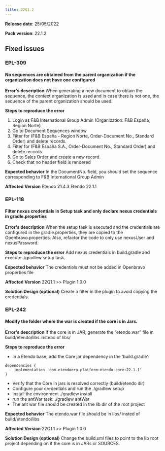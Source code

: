 ```yaml
---
title: 22Q1.2
---
```

**Release date**: 25/05/2022

**Pack version**: 22.1.2


## Fixed issues

### EPL-309
#### No sequences are obtained from the parent organization if the organization does not have one configured

**Error's description**
When generating a new document to obtain the sequence, the context organization is used and in case there is not one, the sequence of the parent organization should be used.

**Steps to reproduce the error**
1. Login as F&B International Group Admin (Organization: F&B España, Region Norte)
2. Go to Document Sequences window
3. Filter for (F&B España - Region Norte, Order-Document No., Standard Order) and delete records.
4. Filter for (F&B España S.A., Order-Document No., Standard Order) and delete records.
5. Go to Sales Order and create a new record.
6. Check that no header field is rendered

**Expected behavior**
In the DocumentNo. field, you should set the sequence corresponding to F&B International Group Admin

**Affected Version**
Etendo 21.4.3
Etendo 22.1.1

### EPL-118
#### Filter nexus credentials in Setup task and only declare nexus credentials in gradle.properties

**Error's description**
When the setup task is executed and the credentials are configured in the gradle.properties, they are copied to the Openbravo.properties.
Also, refactor the code to only use nexusUser and nexusPassword.

**Steps to reproduce the error**
Add nexus credentials in build.gradle  and execute ./gradlew setup task.

**Expected behavior**
The credentials must not  be added  in Openbravo properties file

**Affected Version**
22Q1.1  >> Plugin 1.0.0

**Solution Design (optional)**
Create a filter in the plugin to avoid copying the credentials.

### EPL-242
#### Modify the folder where the war is created if the core is in Jars.

**Error's description**
 If the core is in JAR, generate the “etendo.war” file in build/etendo/libs instead of  libs/

**Steps to reproduce the error**
- In a Etendo base, add the Core jar dependency in the ‘build.gradle': 

```
dependencies {
    implementation 'com.etendoerp.platform:etendo-core:22.1.1'
}
```

- Verify that the Core in jars is resolved correctly (build/etendo dir)
- Configure your credentials and run the ./gradlew setup
- Install the environment ./gradlew install
- run the antWar task: ./gradlew antWar
- The ant war file should be created in the lib dir of the root project

**Expected behavior**
The etendo.war file should be in libs/ insted of build/etendo/libs 

**Affected Version**
22Q1.1 >> Plugin 1.0.0

**Solution Design (optional)**
Change the build.xml files to point to the lib root project depending on if the core is in JARs or SOURCES.